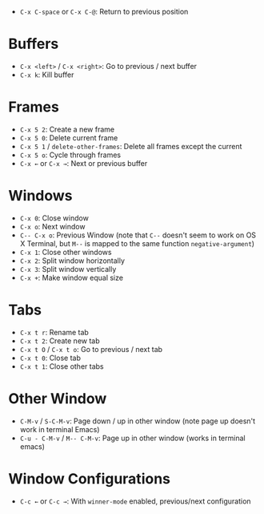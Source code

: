 - `C-x C-space` or `C-x C-@`: Return to previous position

# Buffers

- `C-x <left>` / `C-x <right>`: Go to previous / next buffer
- `C-x k`: Kill buffer

# Frames

- `C-x 5 2`: Create a new frame
- `C-x 5 0`: Delete current frame
- `C-x 5 1` / `delete-other-frames`: Delete all frames except the current
- `C-x 5 o`: Cycle through frames
- `C-x ←` or `C-x →`: Next or previous buffer

# Windows

- `C-x 0`: Close window
- `C-x o`: Next window
- `C-- C-x o`: Previous Window (note that `C--` doesn't seem to work on OS X Terminal, but `M--` is mapped to the same function `negative-argument`)
- `C-x 1`: Close other windows
- `C-x 2`: Split window horizontally
- `C-x 3`: Split window vertically
- `C-x +`: Make window equal size

# Tabs

- `C-x t r`: Rename tab
- `C-x t 2`: Create new tab
- `C-x t O` / `C-x t o`: Go to previous / next tab
- `C-x t 0`: Close tab
- `C-x t 1`: Close other tabs

# Other Window

- `C-M-v` / `S-C-M-v`: Page down / up in other window (note page up doesn't work in terminal Emacs)
- `C-u - C-M-v` / `M-- C-M-v`: Page up in other window (works in terminal emacs)

# Window Configurations

- `C-c ←` or `C-c →`: With `winner-mode` enabled, previous/next configuration
